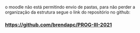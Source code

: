 o moodle não está permitindo envio de pastas, para não perder a organização da estrutura segue o link do repositório no github:

### https://github.com/brendapc/PROG-III-2021